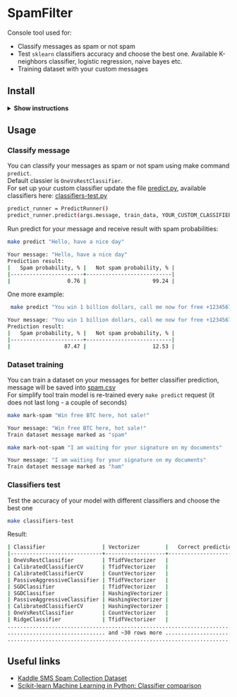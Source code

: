 # SpamFilter
Console tool used for: 
* Classify messages as spam or not spam
* Test `sklearn` classifiers accuracy and choose the best one. Available K-neighbors classifier, logistic regression, naive bayes etc.
* Training dataset with your custom messages

## Install
<details>
    <summary>
        <b>Show instructions</b>
    </summary>

1. Clone repository:
```bash
git clone https://github.com/zhenia97/SpamFilterApi.git /your_work_dir
```
2. Verify application setup:

```bash
make hello
```
Now it is ready to use.
</details>

## Usage
### Classify message
You can classify your messages as spam or not spam using make command `predict`.<br />
Default classier is `OneVsRestClassifier`.<br />
For set up your custom classifier update the file [predict.py](src/predict.py), available classifiers here: [classifiers-test.py](src/classifiers-test.py)
```bash
predict_runner = PredictRunner()
predict_runner.predict(args.message, train_data, YOUR_CUSTOM_CLASSIFIER, vectorizer)
```
Run predict for your message and receive result with spam probabilities:
```bash
make predict "Hello, have a nice day"
```
```bash
Your message: "Hello, have a nice day"
Prediction result:
|   Spam probability, % |   Not spam probability, % |
|-----------------------+---------------------------|
|                  0.76 |                     99.24 |
```
One more example:
```bash
 make predict "You win 1 billion dollars, call me now for free +123456789!"
```
```bash
Your message: "You win 1 billion dollars, call me now for free +123456789!"
Prediction result:
|   Spam probability, % |   Not spam probability, % |
|-----------------------+---------------------------|
|                 87.47 |                     12.53 |
```

### Dataset training
You can train a dataset on your messages for better classifier prediction,
message will be saved into [spam.csv](datasets/spam.csv)</br>
For simplify tool train model is re-trained every `make predict` request (it does not last long - a couple of seconds)
```bash
make mark-spam "Win free BTC here, hot sale!"
```
```bash
Your message: "Win free BTC here, hot sale!"
Train dataset message marked as "spam"
```
```bash
make mark-not-spam "I am waiting for your signature on my documents"
```
```bash
Your message: "I am waiting for your signature on my documents"
Train dataset message marked as "ham"
```

### Classifiers test
Test the accuracy of your model with different classifiers and choose the best one
```bash
make classifiers-test
```
Result:
```bash
| Classifier                  | Vectorizer        |   Correct predictions, % |
|-----------------------------+-------------------+--------------------------|
| OneVsRestClassifier         | TfidfVectorizer   |                    98.48 |
| CalibratedClassifierCV      | TfidfVectorizer   |                    98.41 |
| CalibratedClassifierCV      | CountVectorizer   |                    98.41 |
| PassiveAggressiveClassifier | TfidfVectorizer   |                    98.35 |
| SGDClassifier               | TfidfVectorizer   |                    98.35 |
| SGDClassifier               | HashingVectorizer |                    98.29 |
| PassiveAggressiveClassifier | HashingVectorizer |                    98.22 |
| CalibratedClassifierCV      | HashingVectorizer |                    98.16 |
| OneVsRestClassifier         | CountVectorizer   |                    98.16 |
| RidgeClassifier             | TfidfVectorizer   |                    98.10 |
..............................................................................
............................... and ~30 rows more ............................
..............................................................................
```

## Useful links
* [Kaddle SMS Spam Collection Dataset](https://www.kaggle.com/datasets/uciml/sms-spam-collection-dataset)
* [Scikit-learn Machine Learning in Python: Classifier comparison](https://www.kaggle.com/datasets/uciml/sms-spam-collection-dataset)

